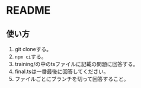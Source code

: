 # README

## 使い方

1. git cloneする。
2. ```npm ci```する。
3. training/の中のtsファイルに記載の問題に回答する。
4. final.tsは一番最後に回答してください。
5. ファイルごとにブランチを切って回答すること。
